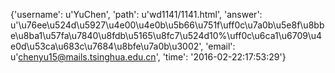 {'username': u'YuChen', 'path': u'wd1141/1141.html', 'answer': u'\u76ee\u524d\u5927\u4e00\u4e0b\u5b66\u751f\uff0c\u7a0b\u5e8f\u8bbe\u8ba1\u57fa\u7840\u8fdb\u5165\u8fc7\u524d10%\uff0c\u6ca1\u6709\u4e0d\u53ca\u683c\u7684\u8bfe\u7a0b\u3002', 'email': u'chenyu15@mails.tsinghua.edu.cn', 'time': '2016-02-22:17:53:29'}